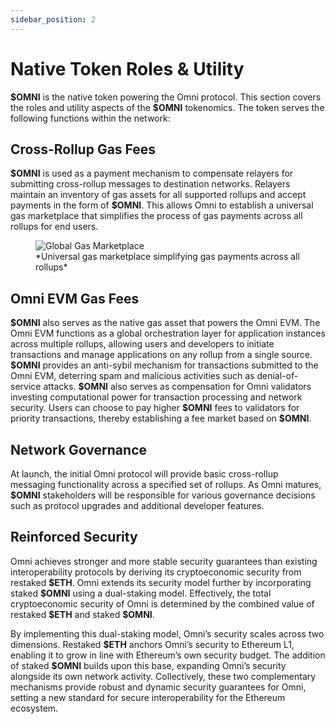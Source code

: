 ```yaml
---
sidebar_position: 2
---
```


# Native Token Roles & Utility

**\$OMNI** is the native token powering the Omni protocol. This section covers the roles and utility aspects of the **\$OMNI** tokenomics. The token serves the following functions within the network:

## Cross-Rollup Gas Fees

**\$OMNI** is used as a payment mechanism to compensate relayers for submitting cross-rollup messages to destination networks. Relayers maintain an inventory of gas assets for all supported rollups and accept payments in the form of **\$OMNI**. This allows Omni to establish a universal gas marketplace that simplifies the process of gas payments across all rollups for end users.

<figure>
  <img src="/img/gas-marketplace.png" alt="Global Gas Marketplace" />
  <figcaption>*Universal gas marketplace simplifying gas payments across all rollups*</figcaption>
</figure>

## Omni EVM Gas Fees

**\$OMNI** also serves as the native gas asset that powers the Omni EVM. The Omni EVM functions as a global orchestration layer for application instances across multiple rollups, allowing users and developers to initiate transactions and manage applications on any rollup from a single source. **\$OMNI** provides an anti-sybil mechanism for transactions submitted to the Omni EVM, deterring spam and malicious activities such as denial-of-service attacks. **\$OMNI** also serves as compensation for Omni validators investing computational power for transaction processing and network security. Users can choose to pay higher **\$OMNI** fees to validators for priority transactions, thereby establishing a fee market based on **\$OMNI**.

## Network Governance

At launch, the initial Omni protocol will provide basic cross-rollup messaging functionality across a specified set of rollups. As Omni matures, **\$OMNI** stakeholders will be responsible for various governance decisions such as protocol upgrades and additional developer features.

## Reinforced Security

Omni achieves stronger and more stable security guarantees than existing interoperability protocols by deriving its cryptoeconomic security from restaked **\$ETH**. Omni extends its security model further by incorporating staked **\$OMNI** using a dual-staking model. Effectively, the total cryptoeconomic security of Omni is determined by the combined value of restaked **\$ETH** and staked **\$OMNI**.

By implementing this dual-staking model, Omni’s security scales across two dimensions. Restaked **\$ETH** anchors Omni’s security to Ethereum L1, enabling it to grow in line with Ethereum’s own security budget. The addition of staked **\$OMNI** builds upon this base, expanding Omni’s security alongside its own network activity. Collectively, these two complementary mechanisms provide robust and dynamic security guarantees for Omni, setting a new standard for secure interoperability for the Ethereum ecosystem.
